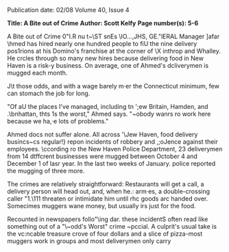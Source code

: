 Publication date: 02/08
Volume 40, Issue 4

**Title: A Bite out of Crime**
**Author: Scott Kelfy**
**Page number(s): 5-6**

A Bite out of Crime 
0\"I.R nu t~\ST snEs \IO...,JHS, GE."lERAL 
Manager ]afar \hmed has hired nearly one 
hundred people to fiU the nine delivery 
pos1rions at his Domino's franchise at 
the corner of \X inthrop and Whalley. He 
crcles through so many new hires because 
delivering food in New Haven is a risk-y 
business. On average, one of Ahmed's 
dcliverymen is mugged each month. 

J\t those odds, and with a wage barely 
m·er the Connecticut minimum, few can 
stomach the job for long. 

"Of aU the places I've managed, 
including tn '\;ew Britain, Hamden, and 
.\bnhattan, thts 1s the worst," Ahmed says. 
"~obody wanrs ro work here because we 
ha,·e lots of problems." 

Ahmed docs not suffer alone. 
All across '\Jew Haven, food delivery 
busincs~cs regular!} 
repon incidents 
of robbery and ,;oJence against their 
employees. \ccording ro the New Haven 
Police Department, 23 deliverymen from 
14 dtffcrent businesses were mugged 
between October 4 and December 1 
of lasr year. In the last two weeks of 
January. police reported the mugging of 
three more. 

The 
crimes 
are 
relatively 
straightforward: Restaurants will get a 
call, a delivery person will head out, and, 
when he.: arm·es, a double-crossing caller 
"1.\111 threaten or intimidate him until 
rhc goods arc handed over. Somecimes 
muggers wane money, but usually irs just 
for the food. 

Recounted 
in 
newspapers 
follo\"\ing dar. these incidentS often read 
like something out of a "\\~odd's Worst" 
crime ~pccial. A culprit's usual take is the 
vc:ncable treasure crove of four dollars and 
a slice of pizza-most muggers work in 
groups and most deliverymen only carry